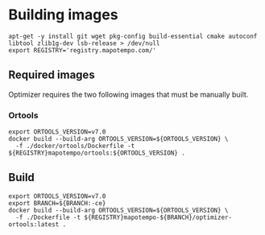 # Building images

```
apt-get -y install git wget pkg-config build-essential cmake autoconf libtool zlib1g-dev lsb-release > /dev/null
export REGISTRY='registry.mapotempo.com/'
```

## Required images
Optimizer requires the two following images that must be manually built.

### Ortools

```
export ORTOOLS_VERSION=v7.0
docker build --build-arg ORTOOLS_VERSION=${ORTOOLS_VERSION} \
  -f ./docker/ortools/Dockerfile -t ${REGISTRY}mapotempo/ortools:${ORTOOLS_VERSION} .
```

## Build
```
export ORTOOLS_VERSION=v7.0
export BRANCH=${BRANCH:-ce}
docker build --build-arg ORTOOLS_VERSION=${ORTOOLS_VERSION} \
  -f ./Dockerfile -t ${REGISTRY}mapotempo-${BRANCH}/optimizer-ortools:latest .
```